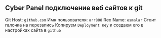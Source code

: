 ## Cyber Panel подключение веб сайтов к git

Git Host: `github.com`
Имя пользователя: `orr888`
Reo Name: `esmalar`
Стоит галочка на перезапись
Копируем `Deployment Key` и создаем его в настройках сайта в `github`